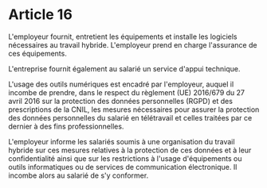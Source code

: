 # Article 16

  
L'employeur fournit, entretient les équipements et installe les logiciels nécessaires au travail hybride. L'employeur prend en charge l'assurance de ces équipements.

L'entreprise fournit également au salarié un service d'appui technique.

L'usage des outils numériques est encadré par l'employeur, auquel il incombe de prendre, dans le respect du règlement (UE) 2016/679 du 27 avril 2016 sur la protection des données personnelles (RGPD) et des prescriptions de la CNIL, les mesures nécessaires pour assurer la protection des données personnelles du salarié en télétravail et celles traitées par ce dernier à des fins professionnelles.

L'employeur informe les salariés soumis à une organisation du travail hybride sur ces mesures relatives à la protection de ces données et à leur confidentialité ainsi que sur les restrictions à l'usage d'équipements ou outils informatiques ou de services de communication électronique. Il incombe alors au salarié de s'y conformer.

  
